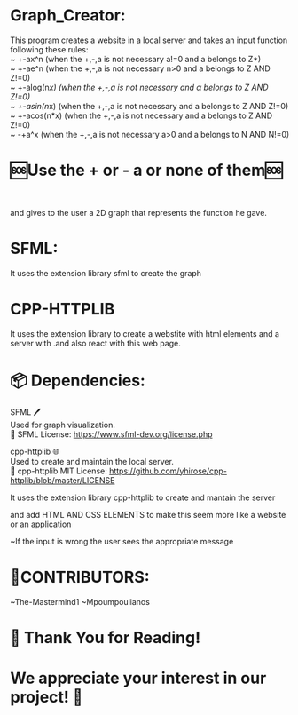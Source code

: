 # Graph_Creator:

This program creates a website in a local server and takes an input function following these rules:<br>
~ +-ax^n (when the +,-,a is not necessary a!=0 and a belongs to Z*)
<br>
~ +-ae^n (when the +,-,a is not necessary n>0 and a belongs to Z AND Z!=0)
<br>
~ +-alog(n*x) (when the +,-,a is not necessary and α belongs to Z AND Z!=0)
<br>
~ +-asin(n*x) (when the +,-,a is not necessary and a belongs to Z AND Z!=0) 
<br>
~ +-acos(n*x) (when the +,-,a is not necessary and a belongs to Z AND Z!=0)
<br>
~ -+a^x (when the +,-,a is not necessary a>0 and a belongs to N AND N!=0)
<br>


# 🆘Use the + or - a or none of them🆘
<br>


and gives to the user a 2D graph that represents the function he gave. 

# SFML:

It uses the extension library sfml to create the graph 

# CPP-HTTPLIB

It uses the extension library to create a webstite with html elements and a server with .and also react with this web page. 

# 📦 Dependencies:

SFML 🖊<br>
Used for graph visualization.<br>
🔗 SFML License: https://www.sfml-dev.org/license.php

cpp-httplib 🌐<br>
Used to create and maintain the local server.<br>
🔗 cpp-httplib MIT License: https://github.com/yhirose/cpp-httplib/blob/master/LICENSE

It uses the extension library cpp-httplib to  create and mantain the server 

and add HTML AND CSS ELEMENTS to make this seem more like a website or an application 

~If the input is wrong the user sees the appropriate message 



# 👥CONTRIBUTORS:

~The-Mastermind1
~Mpoumpoulianos

# 🙏 Thank You for Reading!
# We appreciate your interest in our project! 🚀
